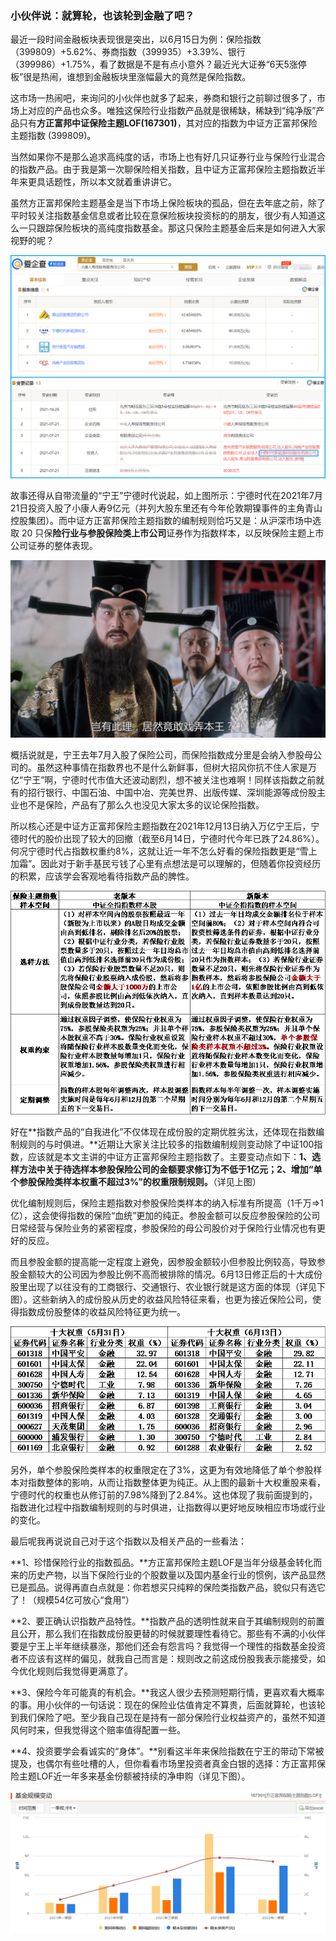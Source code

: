 ### 小伙伴说：就算轮，也该轮到金融了吧？

最近一段时间金融板块表现很是突出，以6月15日为例：保险指数（399809）+5.62%、券商指数（399935）+3.39%、银行（399986）+1.75%，看了数据是不是有点小意外？最近光大证券“6天5涨停板”很是热闹，谁想到金融板块里涨幅最大的竟然是保险指数。

这市场一热闹吧，来询问的小伙伴也就多了起来，券商和银行之前聊过很多了，市场上对应的产品也众多。唯独这保险行业指数产品就是很稀缺，稀缺到“纯净版”产品只有**方正富邦中证保险主题LOF(167301)**，其对应的指数为中证方正富邦保险主题指数 (399809)。

当然如果你不是那么追求高纯度的话，市场上也有好几只证券行业与保险行业混合的指数产品。由于我是第一次聊保险相关指数，且中证方正富邦保险主题指数近半年来更具话题性，所以本文就着重讲讲它。

虽然方正富邦保险主题基金是当下市场上保险板块的孤品，但在去年底之前，除了平时较关注指数基金信息或者比较在意保险板块投资标的的朋友，很少有人知道这么一只跟踪保险板块的高纯度指数基金。那这只保险主题基金后来是如何进入大家视野的呢？

![参股](../img/fzfb-bx-1.png)

故事还得从自带流量的“宁王”宁德时代说起，如上图所示：宁德时代在2021年7月21日投资入股了小康人寿9亿元（并列大股东里还有今年伦敦期镍事件的主角青山控股集团）。而中证方正富邦保险主题指数的编制规则恰巧又是：从沪深市场中选取 20 只保**险行业与参股保险类上市公司**证券作为指数样本，以反映保险主题上市公司证券的整体表现。

![宁王](../img/fzfb-bx-2.jpg)

概括说就是，宁王去年7月入股了保险公司，而保险指数成分里是会纳入参股母公司的。虽然这种事情在指数界也不是什么新鲜事，但树大招风你抗不住人家是万亿“宁王”啊，宁德时代市值大还波动剧烈，想不被关注也难啊！同样该指数之前就有的招行银行、中国石油、中国中冶、完美世界、出版传媒、深圳能源等成份股主业也不是保险，产品有了那么久也没见大家太多的议论保险指数。

所以核心还是中证方正富邦保险主题指数在2021年12月13日纳入万亿宁王后，宁德时代的股价出现了较大的回撤（截至6月14日，宁德时代今年已跌了24.86%）。何况宁德时代占指数权重约8%，这就让近一年不怎么好看的保险指数更是“雪上加霜”。因此对于新手基民亏钱了心里有点想法是可以理解的，但随着你投资经历的积累，应该学会客观地看待指数产品的脾性。

![编制](../img/fzfb-bx-3.png)

好在**指数产品的“自我进化”不仅体现在成份股的定期优胜劣汰，还体现在指数编制规则的与时俱进。**近期让大家关注比较多的指数编制规则变动除了中证100指数，应该就是本文主讲的中证方正富邦保险主题指数了。主要变动点如下：**1、选样方法中关于待选样本参股保险公司的金额要求修订为不低于1亿元；2、增加“单个参股保险类样本权重不超过3%”的权重限制规则。**（详见上图）

优化编制规则后，保险主题指数对参股保险类样本的纳入标准有所提高（1千万=>1亿），这会使得指数的保险“血统”更加的纯正。参股金额可以反应参股保险的公司日常经营与保险业务的紧密程度，参股保险的母公司股价对于保险行业情况也有更好的反应。

而且参股金额的提高能一定程度上避免，因参股金额较小但参股比例较高，导致参股金额较大的公司因为参股比例不高而被排除的情况。6月13日修正后的十大成份股里出现了以往没有的工商银行、交通银行、农业银行就是这方面的体现（详见下图）。这些新纳入的成份股从历史的收益风险特征来看，也更为接近保险公司，使得指数成份股整体的收益风险特征更为统一。

![权重](../img/fzfb-bx-4.png)

另外，单个参股保险类样本的权重限定在了3%，这更为有效地降低了单个参股样本对指数整体的影响，从而让指数整体更为纯正。从上图的最新十大权重股来看，宁德时代的权重也从修订前的7.98%降到了2.84%。这也体现了我前面提到的，指数进化过程中指数编制规则的与时俱进，让指数得以更好地反映相应市场或行业的变化。

最后呢我再说说自己对于这个指数以及相关产品的一些看法：

**1、珍惜保险行业的指数孤品。**方正富邦保险主题LOF是当年分级基金转化而来的历史产物，以当下保险行业的个股数量以及国内基金行业的惯例，该产品显然已是孤品。说得再直白点就是：你若想买只纯粹的保险类指数产品，貌似只有选它了！（规模54亿可放心“食用”）

**2、要正确认识指数产品特性。**指数产品的透明性就来自于其编制规则的前置且公开，那么我们在指数成份股更替的时候就要理性看待它。那些有不满的小伙伴要是宁王上半年继续暴涨，那他们还会有怨言吗？我觉得一个理性的指数基金投资者不应该有这样的偏见，就我自己而言是：规则改之前这成份股我表示能接受，如今优化规则后我觉得更满意了。

**3、保险今年可能真的有机会。**我这人很少去预测短期行情，更喜欢看大概率的事。用小伙伴的一句话说：现在的保险业估值肯定不算贵，后面就算轮，也该轮到我们保险了吧。至少我自己现在是持有一部分保险行业权益资产的，虽然不知道风何时来，但我觉得这个赔率值得配置一些。

**4、投资要学会看诚实的“身体”。**别看这半年来保险指数在宁王的带动下常被提及，也偶尔有些吐槽的人，但你看看市场里投资者真金白银的选择：方正富邦保险主题LOF近一年多来基金份额被持续的净申购（详见下图）。

![份额](../img/fzfb-bx-5.png)